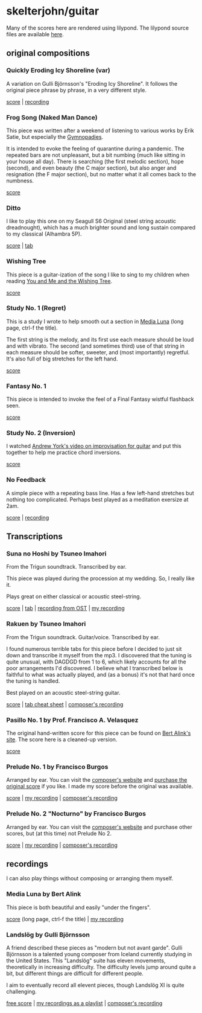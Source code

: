 # skelterjohn/guitar

Many of the scores here are rendered using lilypond. The lilypond source
files are available
[here](https://github.com/skelterjohn/guitar/tree/master/lilypond).

## original compositions

### Quickly Eroding Icy Shoreline (var)

A variation on Gulli Björnsson's "Eroding Icy Shoreline". It follows the
original piece phrase by phrase, in a very different style.

[score](https://github.com/skelterjohn/guitar/blob/master/pdf/quickly_eroding_icy_shoreline.pdf)
|
[recording](https://www.youtube.com/watch?v=PTqMrPJhIuE)

### Frog Song (Naked Man Dance)

This piece was written after a weekend of listening to various works by
Erik Satie, but especially the
[Gymnopadies](https://www.youtube.com/watch?v=S-Xm7s9eGxU).

It is intended to evoke the feeling of quarantine during a pandemic. The
repeated bars are not unpleasant, but a bit numbing (much like sitting in your
house all day). There is searching (the first melodic section), hope (second),
and even beauty (the C major section), but also anger and resignation (the F
major section), but no matter what it all comes back to the numbness.

[score](https://github.com/skelterjohn/guitar/blob/master/pdf/frogsong.pdf)

### Ditto

I like to play this one on my Seagull S6 Original (steel string acoustic
dreadnought), which has a much brighter sound and long sustain compared to my
classical (Alhambra 5P).

[score](https://github.com/skelterjohn/guitar/blob/master/pdf/ditto.pdf)
|
[tab](https://github.com/skelterjohn/guitar/blob/master/pdf/ditto_tab.pdf)

### Wishing Tree

This piece is a guitar-ization of the song I like to sing to my children when
reading
[You and Me and the Wishing Tree](https://lmgtfy.app/?q=you+and+me+and+the+wishing+tree).

[score](https://github.com/skelterjohn/guitar/blob/master/pdf/wishingtree.pdf)

### Study No. 1 (Regret)

This is a study I wrote to help smooth out a section in
[Media Luna](http://www.knila.nl/index.php?search=own) (long page, ctrl-f the
title).

The first string is the melody, and its first use each measure should be loud and
with vibrato. The second (and sometimes third) use of that string in each measure
should be softer, sweeter, and (most importantly) regretful. It's also full of big stretches for the left hand.

[score](https://github.com/skelterjohn/guitar/blob/master/pdf/study_n1_regret.pdf)

### Fantasy No. 1

This piece is intended to invoke the feel of a Final Fantasy wistful flashback seen.

[score](https://github.com/skelterjohn/guitar/blob/master/pdf/fantasy_1.pdf)

### Study No. 2 (Inversion)

I watched
[Andrew York's video on improvisation for guitar](https://www.youtube.com/watch?v=DyWv4uWG-MU)
and put this together to help me practice chord inversions.

[score](https://github.com/skelterjohn/guitar/blob/master/pdf/inversion.pdf)

### No Feedback

A simple piece with a repeating bass line. Has a few left-hand stretches but nothing too complicated. Perhaps best played as a meditation exersize at 2am.

[score](https://github.com/skelterjohn/guitar/blob/master/pdf/no_feedback.pdf)
|
[recording](https://youtu.be/Cpl9k0rCWcI)

## Transcriptions

### Suna no Hoshi by Tsuneo Imahori
From the Trigun soundtrack. Transcribed by ear.

This piece was played during the procession at my wedding. So, I really like it.

Plays great on either classical or acoustic steel-string.

[score](https://github.com/skelterjohn/guitar/blob/master/pdf/suna_no_hoshi.pdf)
|
[tab](https://github.com/skelterjohn/guitar/blob/master/pdf/suna_no_hoshi_tab.pdf)
|
[recording from OST](https://www.youtube.com/watch?v=E2hLiiRsG2g)
|
[my recording](https://www.youtube.com/watch?v=VG2HcP8iLjM)

### Rakuen by Tsuneo Imahori
From the Trigun soundtrack. Guitar/voice. Transcribed by ear.

I found numerous terrible tabs for this piece before I decided to just sit down
and transcribe it myself from the mp3. I discovered that the tuning is quite unusual,
with DAGDGD from 1 to 6, which likely accounts for all the poor arrangements I'd
discovered. I believe what I transcribed below is faithful to what was actually
played, and (as a bonus) it's not that hard once the tuning is handled.

Best played on an acoustic steel-string guitar.

[score](https://github.com/skelterjohn/guitar/blob/master/pdf/rakuen.pdf)
|
[tab cheat sheet](https://github.com/skelterjohn/guitar/blob/master/pdf/rakuen_tab.pdf)
|
[composer's recording](https://www.youtube.com/watch?v=XDn2EUC4reM)

### Pasillo No. 1 by Prof. Francisco A. Velasquez

The original hand-written score for this piece can be found on
[Bert Alink's site](http://www.knila.nl/index.php?search=latin). The score here
is a cleaned-up version.

[score](https://github.com/skelterjohn/guitar/blob/master/pdf/pasillo_n1.pdf)

### Prelude No. 1 by Francisco Burgos

Arranged by ear. You can visit the
[composer's website](https://www.burgosguitar.com/) and
[purchase the original score](https://franciscoburgos.musicaneo.com/sheetmusic/sm-519839_prelude_1_for_guitar_music_notation_and_tablature.html)
if you like. I made my score before the original was available.

[score](https://github.com/skelterjohn/guitar/blob/master/pdf/burgos_prelude_1.pdf)
|
[my recording](https://www.youtube.com/watch?v=rNKc362oCWo)
|
[composer's recording](https://soundcloud.com/francisco-burgos/prelude-1-by-francisco-burgos)

### Prelude No. 2 "Nocturno" by Francisco Burgos

Arranged by ear. You can visit the
[composer's website](https://www.burgosguitar.com/) and purchase other
scores, but (at this time) not Prelude No 2.

[score](https://github.com/skelterjohn/guitar/blob/master/pdf/burgos_prelude_2.pdf)
|
[my recording](https://www.youtube.com/watch?v=Gbnjhe-nD18)
|
[composer's recording](https://soundcloud.com/francisco-burgos/prelude-2-nocturno-by)

## recordings

I can also play things without composing or arranging them myself.

### Media Luna by Bert Alink

This piece is both beautiful and easily "under the fingers".

[score](http://www.knila.nl/index.php?search=own) (long page, ctrl-f the title)
|
[my recording](https://www.youtube.com/watch?v=dTeBkp3v8tU)

### Landslög by Gulli Björnsson

A friend described these pieces as "modern but not avant garde". Gulli Björnsson is a
talented young composer from Iceland currently studying in the United States. This
"Landslög" suite has eleven movements, theoretically in increasing difficulty. The
difficulty levels jump around quite a bit, but different things are difficult for 
different people.

I aim to eventually record all elevent pieces, though Landslög XI is quite challenging.

[free score](https://www.gullibjornsson.org/guitar-music)
|
[my recordings as a playlist](https://www.youtube.com/playlist?list=PLlOF4Fl9p6cIwTdAb9qjwClSkAwOufHOU)
|
[composer's recording](https://www.youtube.com/watch?v=J8SPDieQpBo)
